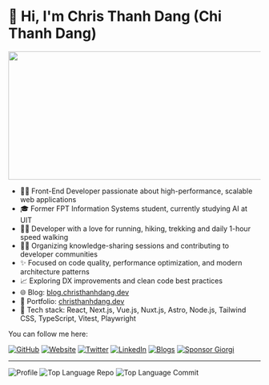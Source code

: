 # 👋 Hi, I'm Chris Thanh Dang (Chi Thanh Dang)

<img align="center" width="512" height="256" src="https://christhanhdang.dev/assets/images/about.svg">

<br/>

* 👨‍💻 Front-End Developer passionate about high-performance, scalable web applications
* 🎓 Former FPT Information Systems student, currently studying AI at UIT
* 🏃‍♂️ Developer with a love for running, hiking, trekking and daily 1-hour speed walking
* 🧑‍💻 Organizing knowledge-sharing sessions and contributing to developer communities
* ✨ Focused on code quality, performance optimization, and modern architecture patterns
* 📈 Exploring DX improvements and clean code best practices
* 🌐 Blog: [blog.christhanhdang.dev](https://blog.christhanhdang.dev/)
* 💼 Portfolio: [christhanhdang.dev](https://christhanhdang.dev/)
* 📍 Tech stack: React, Next.js, Vue.js, Nuxt.js, Astro, Node.js, Tailwind CSS, TypeScript, Vitest, Playwright

<!--
* 👨‍💻 A Front-End Web Developer passionate about building high-performance, scalable web applications with modern frameworks
* 🎓 Former student of FPT Computer Systems
* 🏃‍♂️ Developer and running enthusiast
* 🧑‍💻 Actively organizing knowledge-sharing sessions and contributing to developer communities
* ✨ Focused on improving code quality, performance optimization, and adopting modern architectural patterns (e.g., file-based routing, modular monolith)
* 📈 Exploring DX improvements and advocating clean code, testing, and maintainability best practices
* ✨ Recently working on projects using **Next.js App Router (v14)**, advanced **Tailwind CSS techniques**, and performance-driven design
* 🌐 Blog: [blog.christhanhdang.dev](https://blog.christhanhdang.dev/)
* 💼 Portfolio: [christhanhdang.dev](https://christhanhdang.dev/)
* 📍 Currently using: React, Next.js, Nuxt.js, Vue.js, Astro, Node.js, Tailwind CSS, TypeScript, Vitest, Playwright, and more
-->

You can follow me here:

[![GitHub](https://img.shields.io/badge/dynamic/json?url=https%3A%2F%2Fapi.swo.moe%2Fstats%2Fgithub%2Ftcdtist\&query=count\&color=181717\&label=GitHub\&labelColor=282c34\&logo=github\&suffix=+follows\&cacheSeconds=3600)](https://github.com/tcdtist)
[![Website](https://img.shields.io/website?down_color=282c34&down_message=https%3A%2F%2christhanhdang.dev&logo=rss&style=flat-square&up_color=181717&up_message=https%3A%2F%2Fchristhanhdang.dev&url=https%3A%2F%2Fchristhanhdang.dev)](https://christhanhdang.dev)
[![Twitter](https://img.shields.io/badge/Twitter-@christhanhdang-1DA1F2?style=flat-square\&logo=twitter\&logoColor=white)](https://twitter.com/christhanhdang)
[![LinkedIn](https://img.shields.io/badge/LinkedIn-christhanhdang-blue?style=flat-square\&logo=linkedin\&logoColor=white)](https://linkedin.com/in/christhanhdang)
[![Blogs](https://komarev.com/ghpvc/?username=christhanhdang\&color=blue\&style=flat-square\&label=Blog)](https://blog.christhanhdang.dev/)
[![Sponsor Giorgi](https://img.shields.io/badge/%24%24-Sponsor%20Me-85bb65?style=flat-square&logo=Github)](https://github.com/sponsors/tcdtist)

---

![Profile](http://github-profile-summary-cards.vercel.app/api/cards/profile-details?username=tcdtist\&theme=solarized)
![Top Language Repo](http://github-profile-summary-cards.vercel.app/api/cards/repos-per-language?username=tcdtist\&theme=solarized)
![Top Language Commit](http://github-profile-summary-cards.vercel.app/api/cards/most-commit-language?username=tcdtist\&theme=solarized)

